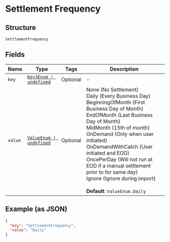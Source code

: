
# Settlement Frequency

## Structure

`SettlementFrequency`

## Fields

| Name | Type | Tags | Description |
|  --- | --- | --- | --- |
| `key` | [`Key3Enum \| undefined`](../../doc/models/key-3-enum.md) | Optional | - |
| `value` | [`ValueEnum \| undefined`](../../doc/models/value-enum.md) | Optional | None (No Settlement)<br>  Daily (Every Business Day)<br>  BeginningOfMonth (First Business Day of Month)<br>  EndOfMonth (Last Business Day of Month)<br>  MidMonth (15th of month)<br>  OnDemand (Only when user initiated)<br>  OnDemandWithCatch (User initiated and EOD)<br>  OncePerDay (Will not run at EOD if a manual settlement prior to for same day)<br>  Ignore (Ignore during import)<br><br>**Default**: `ValueEnum.Daily` |

## Example (as JSON)

```json
{
  "key": "SettlementFrequency",
  "value": "Daily"
}
```

